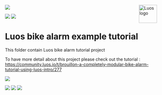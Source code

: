 <a href="https://luos.io"><img src="https://luos.io"><img src="https://uploads-ssl.webflow.com/601a78a2b5d030260a40b7ad/602f8d74abdf72db7f5e3ed9_Luos_Logo_animation_Black.gif" alt="Luos logo" title="Luos" align="right" height="60" /></a>

[![](http://certified.luos.io)](https://luos.io)
[![](https://img.shields.io/github/license/Luos-io/Examples)](
https://github.com/Luos-io/Examples/blob/master/LICENSE)


# Luos bike alarm example tutorial

This folder contain Luos bike alarm tutorial project

To have more detail about this project please check out the tutorial : https://community.luos.io/t/brouillon-a-completely-modular-bike-alarm-tutorial-using-luos-intro/277

[![](https://img.youtube.com/vi/kTr-pwIrRqw/0.jpg)](https://youtu.be/kTr-pwIrRqw)

[![](https://img.shields.io/discourse/topics?server=https%3A%2F%2Fcommunity.luos.io&logo=Discourse)](https://community.luos.io)
[![](https://img.shields.io/badge/Luos-Documentation-34A3B4)](https://docs.luos.io)
[![](https://img.shields.io/badge/LinkedIn-Follow%20us-0077B5?style=flat&logo=linkedin)](https://www.linkedin.com/company/luos)
